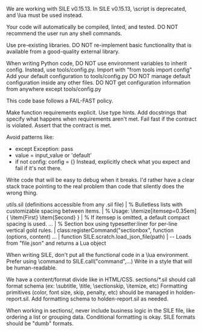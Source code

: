 We are working with SILE v0.15.13. In SILE v0.15.13, \script is
deprecated, and \lua must be used instead.


Your code will automatically be compiled, linted, and tested.
DO NOT recommend the user run any shell commands.


Use pre-existing libraries.
DO NOT re-implement basic functionality that is available from a good-quality external library.


When writing Python code, DO NOT use environment variables to inherit config.
Instead, use tools/config.py. Import with "from tools import config"
Add your default configuration to tools/config.py
DO NOT manage default configuration inside any other files.
DO NOT get configuration information from anywhere except tools/config.py


This code base follows a FAIL-FAST policy.

Make function requirements explicit.
Use type hints.
Add docstrings that specify what happens when requirements aren't met.
Fail fast if the contract is violated.
Assert that the contract is met.

Avoid patterns like:
- except Exception: pass
- value = input_value or 'default'
- if not config: config = {}
Instead, explicitly check what you expect and fail if it's not there.

Write code that will be easy to debug when it breaks. I'd rather have a clear stack trace pointing to the real problem than code that silently does the wrong thing.


utils.sil (definitions accessible from any .sil file)
| % Bulletless lists with customizable spacing between items.
| % Usage: \itemize[itemsep=0.35em]{ \item{First} \item{Second} }
| % If itemsep is omitted, a default compact spacing is used.
...
| % Section box using typesetter:liner for per-line vertical gold rules.
| class:registerCommand("sectionbox", function (options, content)
...
| function SILE.scratch.load_json_file(path)
| -- Loads from "file.json" and returns a Lua object


When writing SILE, don't put all the functional code in a \lua environment.
Prefer using \command to SILE.call("command",...)
Write in a style that will be human-readable.


We have a content/format divide like in HTML/CSS.
sections/*.sil should call format schema (ex: \subtitle, \title, \sectionskip, \itemize, etc)
Formatting primitives (color, font size, skip, penalty, etc) should be managed in holden-report.sil.
Add formatting schema to holden-report.sil as needed.


When working in sections/, never include business logic in the SILE file, like ordering a list or grouping data.
Conditional formatting is okay.
SILE formats should be "dumb" formats.